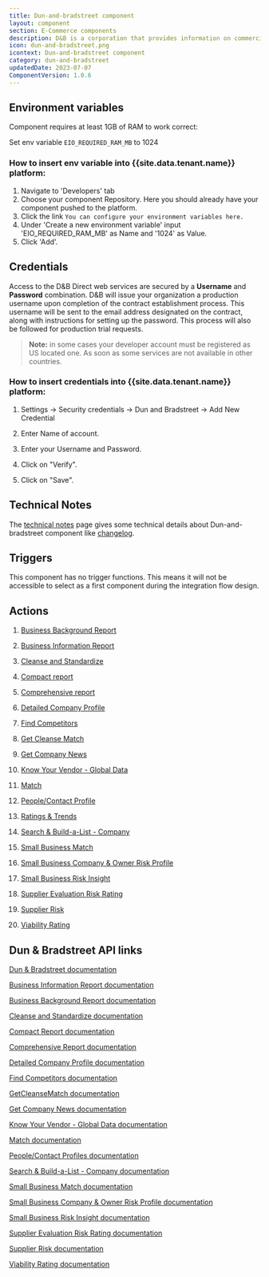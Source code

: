 ```yaml
---
title: Dun-and-bradstreet component
layout: component
section: E-Commerce components
description: D&B is a corporation that provides information on commercial credit and reports on businesses.
icon: dun-and-bradstreet.png
icontext: Dun-and-bradstreet component
category: dun-and-bradstreet
updatedDate: 2023-07-07
ComponentVersion: 1.0.6
---
```


## Environment variables

Component requires at least 1GB of RAM to work correct:

Set env variable `EIO_REQUIRED_RAM_MB` to 1024

### How to insert env variable into {{site.data.tenant.name}} platform:

1. Navigate to 'Developers' tab
2. Choose your component Repository. Here you should already have your component pushed to the platform.
3. Click the link `You can configure your environment variables here.`
4. Under 'Create a new environment variable' input 'EIO_REQUIRED_RAM_MB' as Name and '1024' as Value.
5. Click 'Add'.

## Credentials

Access to the D&B Direct web services are secured by a **Username** and **Password** combination. D&B will issue your organization a production username upon completion of the contract establishment process. This username will be sent to the email address designated on the contract, along with instructions for setting up the password. This process will also be followed for production trial requests.

>**Note:** in some cases your developer account must be registered as US located one. As soon as some services are not available in other countries.

### How to insert credentials into {{site.data.tenant.name}} platform:

1. Settings -> Security credentials -> Dun and Bradstreet -> Add New Credential

2. Enter Name of account.

3. Enter your Username and Password.

4. Click on "Verify".

5. Click on "Save".

## Technical Notes

The [technical notes](technical-notes) page gives some technical details about Dun-and-bradstreet component like [changelog](/components/dun-and-bradstreet/technical-notes#changelog).

## Triggers

This component has no trigger functions. This means it will not be accessible to
select as a first component during the integration flow design.

## Actions

  1. [Business Background Report](/components/dun-and-bradstreet/actions#business-background-report)

  2. [Business Information Report](/components/dun-and-bradstreet/actions#business-information-report)

  3. [Cleanse and Standardize](/components/dun-and-bradstreet/actions#cleanse-and-standardize)

  4. [Compact report](/components/dun-and-bradstreet/actions#compact-report)

  5. [Comprehensive report](/components/dun-and-bradstreet/actions#comprehensive-report)

  6. [Detailed Company Profile](/components/dun-and-bradstreet/actions#detailed-company-profile)

  7. [Find Competitors](/components/dun-and-bradstreet/actions#find-competitors)

  8. [Get Cleanse Match](/components/dun-and-bradstreet/actions#get-cleanse-match)

  9. [Get Company News](/components/dun-and-bradstreet/actions#get-company-news)

  10. [Know Your Vendor - Global Data](/components/dun-and-bradstreet/actions#know-your-vendor---global-data)

  11. [Match](/components/dun-and-bradstreet/actions#match)

  12. [People/Contact Profile](/components/dun-and-bradstreet/actions#peoplecontact-profile)

  13. [Ratings & Trends](/components/dun-and-bradstreet/actions#ratings--trends)

  14. [Search & Build-a-List - Company](/components/dun-and-bradstreet/actions#search--build-a-list---company)

  15. [Small Business Match](/components/dun-and-bradstreet/actions#small-business-match)

  16. [Small Business Company & Owner Risk Profile](/components/dun-and-bradstreet/actions#small-business-company--owner-risk-profile)

  17. [Small Business Risk Insight](/components/dun-and-bradstreet/actions#small-business-risk-insight)

  18. [Supplier Evaluation Risk Rating](/components/dun-and-bradstreet/actions#supplier-evaluation-risk-rating)

  19. [Supplier Risk](/components/dun-and-bradstreet/actions#supplier-risk)

  20. [Viability Rating](/components/dun-and-bradstreet/actions#viability-rating)

## Dun &amp; Bradstreet API links

[Dun &amp; Bradstreet documentation](https://docs.dnb.com/direct/2.0/en-US/quick-soap-API)

[Business Information Report documentation](https://docs.dnb.com/direct/2.0/en-US/report/latest/ordercompanyreport/bir-soap-API)

[Business Background Report documentation](https://docs.dnb.com/direct/2.0/en-US/report/latest/ordercompanyreport/bbr-soap-API)

[Cleanse and Standardize documentation](https://docs.dnb.com/direct/2.0/en-US/company/latest/standardize/soap-API)

[Compact Report documentation](https://docs.dnb.com/direct/2.0/en-US/report/latest/ordercompanyreport/cmpct-soap-API)

[Comprehensive Report documentation](https://docs.dnb.com/direct/2.0/en-US/report/latest/ordercompanyreport/cmprhnsv-soap-API)

[Detailed Company Profile documentation](https://docs.dnb.com/direct/2.0/en-US/firmographic/latest/orderproduct/marketing-soap-API)

[Find Competitors documentation](https://docs.dnb.com/direct/2.0/en-US/entitylist/latest/findcompetitor/soap-API)

[GetCleanseMatch documentation](https://docs.dnb.com/direct/2.0/en-US/company/latest/getcleansematch/soap-API)

[Get Company News documentation](https://docs.dnb.com/direct/2.0/en-US/newsandmedia/latest/orderproduct/news-soap-API)

[Know Your Vendor - Global Data documentation](https://docs.dnb.com/direct/2.0/en-US/custom/latest/orderproduct/supplier-global-soap)

[Match documentation](https://docs.dnb.com/direct/2.0/en-US/company/latest/match/soap-API)

[People/Contact Profiles documentation](https://docs.dnb.com/direct/2.0/en-US/contact/latest/orderproduct/contact-soap-API)

[Search & Build-a-List - Company documentation](https://docs.dnb.com/direct/2.0/en-US/entitylist/latest/findcompany/soap-API)

[Small Business Match documentation](https://docs.dnb.com/direct/2.0/en-US/company/latest/match/SB-soap-API)

[Small Business Company & Owner Risk Profile documentation](https://docs.dnb.com/direct/2.0/en-US/assessment/latest/orderproduct/fico-soap-API)

[Small Business Risk Insight documentation](https://docs.dnb.com/direct/2.0/en-US/sbri/latest/orderproduct/soap-API)

[Supplier Evaluation Risk Rating documentation](https://docs.dnb.com/direct/2.0/en-US/assessment/latest/orderproduct/ser-soap-API)

[Supplier Risk documentation](https://docs.dnb.com/direct/2.0/en-US/custom/latest/orderproduct/supplier-global-soap)

[Viability Rating documentation](https://docs.dnb.com/direct/2.0/en-US/assessment/latest/orderproduct/viability-soap-API)
